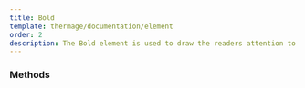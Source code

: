 ```yaml
---
title: Bold
template: thermage/documentation/element
order: 2
description: The Bold element is used to draw the readers attention to the elements contents.
---
```


### Methods